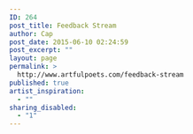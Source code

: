 ```yaml
---
ID: 264
post_title: Feedback Stream
author: Cap
post_date: 2015-06-10 02:24:59
post_excerpt: ""
layout: page
permalink: >
  http://www.artfulpoets.com/feedback-stream
published: true
artist_inspiration:
  - ""
sharing_disabled:
  - "1"
---
```

